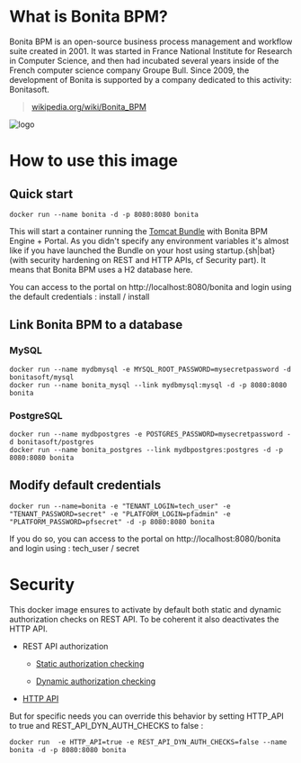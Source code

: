 # What is Bonita BPM?

Bonita BPM is an open-source business process management and workflow suite created in 2001. It was started in France National Institute for Research in Computer Science, and then had incubated several years inside of the French computer science company Groupe Bull. Since 2009, the development of Bonita is supported by a company dedicated to this activity: Bonitasoft.

> [wikipedia.org/wiki/Bonita_BPM](http://en.wikipedia.org/wiki/Bonita_BPM)

![logo](https://github.com/bonitasoft/docker/blob/master/bonita/7.0.0/logo.png?raw=true)

# How to use this image

## Quick start

	docker run --name bonita -d -p 8080:8080 bonita

This will start a container running the [Tomcat Bundle](http://documentation.bonitasoft.com/tomcat-bundle-1) with Bonita BPM Engine + Portal. As you didn't specify any environment variables it's almost like if you have launched the Bundle on your host using startup.{sh|bat} (with security hardening on REST and HTTP APIs, cf Security part). It means that Bonita BPM uses a H2 database here.

You can access to the portal on http://localhost:8080/bonita and login using the default credentials : install / install

## Link Bonita BPM to a database

### MySQL

	docker run --name mydbmysql -e MYSQL_ROOT_PASSWORD=mysecretpassword -d bonitasoft/mysql
	docker run --name bonita_mysql --link mydbmysql:mysql -d -p 8080:8080 bonita

### PostgreSQL

	docker run --name mydbpostgres -e POSTGRES_PASSWORD=mysecretpassword -d bonitasoft/postgres
	docker run --name bonita_postgres --link mydbpostgres:postgres -d -p 8080:8080 bonita

## Modify default credentials

	docker run --name=bonita -e "TENANT_LOGIN=tech_user" -e "TENANT_PASSWORD=secret" -e "PLATFORM_LOGIN=pfadmin" -e "PLATFORM_PASSWORD=pfsecret" -d -p 8080:8080 bonita

If you do so, you can access to the portal on http://localhost:8080/bonita and login using : tech_user / secret

# Security

This docker image ensures to activate by default both static and dynamic authorization checks on REST API. To be coherent it also deactivates the HTTP API.

-	REST API authorization

	-	[Static authorization checking](http://documentation.bonitasoft.com/rest-api-authorization#static)

	-	[Dynamic authorization checking](http://documentation.bonitasoft.com/rest-api-authorization#dynamic)

-	[HTTP API](http://documentation.bonitasoft.com/rest-api-authorization#activate)

But for specific needs you can override this behavior by setting HTTP_API to true and REST_API_DYN_AUTH_CHECKS to false :

	docker run  -e HTTP_API=true -e REST_API_DYN_AUTH_CHECKS=false --name bonita -d -p 8080:8080 bonita
